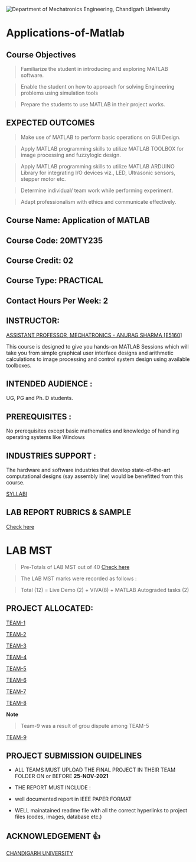 ![Department of Mechatronics Engineering, Chandigarh University](https://github.com/Mechatronics-Engineering-CU/Robotics4Mechatrons_-CU/blob/main/IMAGE_DATA/banner.PNG)
        
# Applications-of-Matlab

## Course Objectives 

> Familiarize the student in introducing and exploring MATLAB software.

> Enable the student on how to approach for solving Engineering problems using simulation tools

> Prepare the students to use MATLAB in their project works.

## EXPECTED OUTCOMES

> Make use of MATLAB to perform basic operations on GUI Design.

> Apply MATLAB programming skills to utilize MATLAB TOOLBOX for image processing and fuzzylogic design.

> Apply MATLAB programming skills to utilize MATLAB ARDUINO Library for integrating I/O devices viz., LED, Ultrasonic sensors, stepper motor etc.

> Determine individual/ team work while performing experiment.

> Adapt professionalism with ethics and communicate effectively.

##  Course Name: Application of MATLAB 

## Course Code:  20MTY235

## Course Credit: 02

## Course Type:  PRACTICAL

## Contact Hours Per Week: 2

## INSTRUCTOR: 

[ASSISTANT PROFESSOR, MECHATRONICS - ANURAG SHARMA [E5160]](https://github.com/designerguy13-photonics)

This course is designed to give you hands-on MATLAB Sessions which will take you from simple graphical user interface designs and arithmetic calculations to image processing and control system design using available toolboxes.

## INTENDED AUDIENCE : 

UG, PG and Ph. D students.

## PREREQUISITES : 

No prerequisites except basic mathematics and knowledge of handling operating systems like Windows

## INDUSTRIES SUPPORT : 

The hardware and software industries that develop state-of-the-art computational designs (say assembly line) would be benefitted from this course.

[SYLLABI]()

## LAB REPORT RUBRICS & SAMPLE 

[Check here](https://sway.office.com/KmOBQZqKghntgrCx)
# LAB MST
> Pre-Totals of LAB MST out of 40 [Check here](https://github.com/Mechatronics-Engineering-CU/Applications-of-Matlab/blob/main/DATA/pre-totals_MST.csv)

> The LAB MST marks were recorded as follows :

> Total (12) = Live Demo (2) + VIVA(8) + MATLAB Autograded tasks (2)

## PROJECT ALLOCATED:

[TEAM-1](https://github.com/Mechatronics-Engineering-CU/odd_2021_21mty-235_aom_lab_project_submission-team-1)

[TEAM-2](https://github.com/Mechatronics-Engineering-CU/odd_2021_21mty-235_aom_lab_project_submission-team-2)

[TEAM-3](https://github.com/Mechatronics-Engineering-CU/odd_2021_21mty-235_aom_lab_project_submission-team-3)

[TEAM-4](https://github.com/Mechatronics-Engineering-CU/odd_2021_21mty-235_aom_lab_project_submission-team-4)

[TEAM-5](https://github.com/Mechatronics-Engineering-CU/odd_2021_21mty-235_aom_lab_project_submission-team_5)

[TEAM-6](https://github.com/Mechatronics-Engineering-CU/odd_2021_21mty-235_aom_lab_project_submission-team-6)

[TEAM-7](https://github.com/Mechatronics-Engineering-CU/odd_2021_21mty-235_aom_lab_project_submission-team-7)

[TEAM-8](https://github.com/Mechatronics-Engineering-CU/odd_2021_21mty-235_aom_lab_project_submission-team-8)

**Note** 
> Team-9 was a result of grou dispute among TEAM-5

[TEAM-9](https://github.com/Mechatronics-Engineering-CU/-odd_2021_21mty-235_aom_lab_project_submission-team-9)


## PROJECT SUBMISSION GUIDELINES

- ALL TEAMS MUST UPLOAD THE FINAL PROJECT IN THEIR TEAM FOLDER ON or BEFORE **25-NOV-2021** 

- THE REPORT MUST INCLUDE : 
- well documented report in IEEE PAPER FORMAT
- WELL mainatained readme file with all the correct hyperlinks to project files (codes, images, database etc.)

## ACKNOWLEDGEMENT :+1:



[CHANDIGARH UNIVERSITY](https://github.com/ChandigarhUniv)
